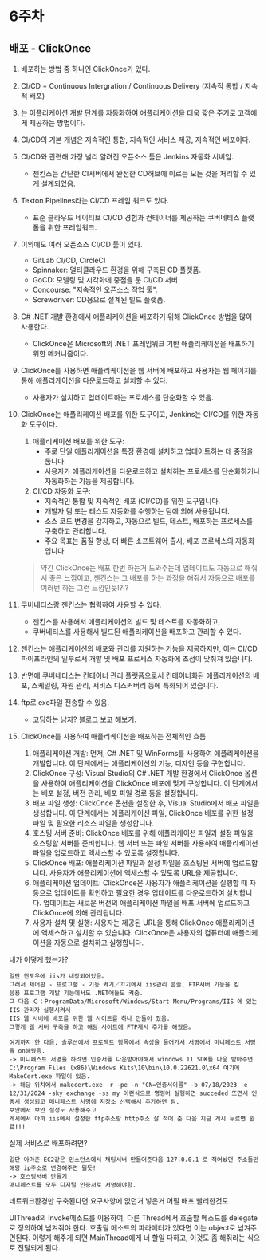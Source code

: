 # 6주차

## 배포 - ClickOnce

1. 배포하는 방법 중 하나인 ClickOnce가 있다.
2. CI/CD = Continuous Intergration / Continuous Delivery (지속적 통합 / 지속적 배포)
3. 는 어플리케이션 개발 단계를 자동화하여 애플리케이션을 더욱 짧은 주기로 고객에게 제공하는 방법이다.
4. CI/CD의 기본 개념은 지속적인 통합, 지속적인 서비스 제공, 지속적인 배포이다.
5. CI/CD와 관련해 가장 널리 알려진 오픈소스 툴은 Jenkins 자동화 서버임.
	* 젠킨스는 간단한 CI서버에서 완전한 CD허브에 이르는 모든 것을 처리할 수 있게 설계되었음.
6. Tekton Pipelines라는 CI/CD 프레임 워크도 있다.
	* 표준 클라우드 네이티브 CI/CD 경험과 컨테이너를 제공하는 쿠버네티스 플랫폼을 위한 프레임워크.
7. 이외에도 여러 오픈소스 CI/CD 툴이 있다.
	* GitLab CI/CD, CircleCI
	* Spinnaker: 멀티클라우드 환경을 위해 구축된 CD 플랫폼.
	* GoCD: 모델링 및 시각화에 중점을 둔 CI/CD 서버
	* Concourse: "지속적인 오픈소스 작업 툴".
	* Screwdriver: CD용으로 설계된 빌드 플랫폼.
8. C# .NET 개발 환경에서 애플리케이션을 배포하기 위해 ClickOnce 방법을 많이 사용한다.
	* ClickOnce은 Microsoft의 .NET 프레임워크 기반 애플리케이션을 배포하기 위한 메커니즘이다.
9. ClickOnce를 사용하면 애플리케이션을 웹 서버에 배포하고 사용자는 웹 페이지를 통해 애플리케이션을 다운로드하고 설치할 수 있다.
	* 사용자가 설치하고 업데이트하는 프로세스를 단순화할 수 있음.
10. ClickOnce는 애플리케이션 배포를 위한 도구이고, Jenkins는 CI/CD를 위한 자동화 도구이다.
	1. 애플리케이션 배포를 위한 도구:
		* 주로 단일 애플리케이션을 특정 환경에 설치하고 업데이트하는 데 중점을 둡니다.
		* 사용자가 애플리케이션을 다운로드하고 설치하는 프로세스를 단순화하거나 자동화하는 기능을 제공합니다.
	2. CI/CD 자동화 도구:
		* 지속적인 통합 및 지속적인 배포 (CI/CD)를 위한 도구입니다.
		* 개발자 팀 또는 테스트 자동화를 수행하는 팀에 의해 사용됩니다.
		* 소스 코드 변경을 감지하고, 자동으로 빌드, 테스트, 배포하는 프로세스를 구축하고 관리합니다.
		* 주요 목표는 품질 향상, 더 빠른 소프트웨어 출시, 배포 프로세스의 자동화입니다.
	> 약간 ClickOnce는 배포 한번 하는거 도와주는데 업데이트도 자동으로 해줘서 좋은 느낌이고, 젠킨스는 그 배포를 하는 과정을 해줘서 자동으로 배포를 여러번 하는 그런 느낌인듯!?!?
11. 쿠버네티스랑 젠킨스는 협력하여 사용할 수 있다.
	* 젠킨스를 사용해서 애플리케이션의 빌드 및 테스트를 자동화하고,
	* 쿠버네티스를 사용해서 빌드된 애플리케이션을 배포하고 관리할 수 있다.
12. 젠킨스는 애플리케이션의 배포와 관리를 지원하는 기능을 제공하지만, 이는 CI/CD 파이프라인의 일부로서 개발 및 배포 프로세스 자동화에 초점이 맞춰져 있습니다. 
13. 반면에 쿠버네티스는 컨테이너 관리 플랫폼으로서 컨테이너화된 애플리케이션의 배포, 스케일링, 자원 관리, 서비스 디스커버리 등에 특화되어 있습니다.
14. ftp로 exe파일 전송할 수 있음.
	* 코딩하는 남자? 블로그 보고 해보기.

15. ClickOnce를 사용하여 애플리케이션을 배포하는 전체적인 흐름
	1. 애플리케이션 개발: 먼저, C# .NET 및 WinForms를 사용하여 애플리케이션을 개발합니다. 이 단계에서는 애플리케이션의 기능, 디자인 등을 구현합니다.
	2. ClickOnce 구성: Visual Studio의 C# .NET 개발 환경에서 ClickOnce 옵션을 사용하여 애플리케이션을 ClickOnce 배포에 맞게 구성합니다. 이 단계에서는 배포 설정, 버전 관리, 배포 파일 경로 등을 설정합니다.
	3. 배포 파일 생성: ClickOnce 옵션을 설정한 후, Visual Studio에서 배포 파일을 생성합니다. 이 단계에서는 애플리케이션 파일, ClickOnce 배포를 위한 설정 파일 및 필요한 리소스 파일을 생성합니다.
	4. 호스팅 서버 준비: ClickOnce 배포를 위해 애플리케이션 파일과 설정 파일을 호스팅할 서버를 준비합니다. 웹 서버 또는 파일 서버를 사용하여 애플리케이션 파일을 업로드하고 액세스할 수 있도록 설정합니다.
	5. ClickOnce 배포: 애플리케이션 파일과 설정 파일을 호스팅된 서버에 업로드합니다. 사용자가 애플리케이션에 액세스할 수 있도록 URL을 제공합니다.
	6. 애플리케이션 업데이트: ClickOnce은 사용자가 애플리케이션을 실행할 때 자동으로 업데이트를 확인하고 필요한 경우 업데이트를 다운로드하여 설치합니다. 업데이트는 새로운 버전의 애플리케이션 파일을 배포 서버에 업로드하고 ClickOnce에 의해 관리됩니다.
	7. 사용자 설치 및 실행: 사용자는 제공된 URL을 통해 ClickOnce 애플리케이션에 액세스하고 설치할 수 있습니다. ClickOnce은 사용자의 컴퓨터에 애플리케이션을 자동으로 설치하고 실행합니다.

내가 어떻게 했는가?
```
일단 윈도우에 iis가 내장되어있음。
그래서 제어판 - 프로그램 - 기능 켜기／끄기에서 iis관리 콘솔, FTP서버 기능을 킴
응용 프로그램 개발 기능에서도 .NET애들도 켜줌.
그 다음 Ｃ：ProgramData/Microsoft/Windows/Start Menu/Programs/IIS 에 있는 IIS 관리자 실행시켜서
IIS 웹 서버에 배포를 위한 웹 사이트를 하나 만들어 줬음.
그렇게 웹 서버 구축을 하고 해당 사이트에 FTP게시 추가를 해줬음。

여기까지 한 다음, 솔루션에서 프로젝트 항목에서 속성을 들어가서 서명에서 미니페스트 서명을 on해줬음.
-> 미니페스트 서명을 하려면 인증서를 다운받아야해서 windows 11 SDK를 다운 받아주면 C:\Program Files (x86)\Windows Kits\10\bin\10.0.22621.0\x64 여기에 MakeCert.exe 파일이 있음. 
-> 해당 위치에서 makecert.exe -r -pe -n "CN=인증서이름" -b 07/18/2023 -e 12/31/2024 -sky exchange -ss my 이런식으로 명령어 실행하면 succeded 뜨면서 인증서 생성되고 매니페스트 서명에 저장소 선택해서 추가하면 됨.
보안에서 보안 설정도 사용해주고 
게시에서 아까 iis에서 설정한 ftp주소랑 http주소 잘 적어 준 다음 지금 게시 누르면 완료!!!
```

실제 서비스로 배포하려면?
```
일단 아마존 EC2같은 인스턴스에서 채팅서버 만들어준다음 127.0.0.1 로 적어놨던 주소들만 해당 ip주소로 변경해주면 될듯!
-> 호스팅서버 만들기
매니페스트를 모두 디지털 인증서로 서명해야함. 
```

네트워크환경만 구축된다면
요구사항에 없던거 넣은거 어필
배포 빨리한것도

UIThread의 Invoke메소드를 이용하여, 다른 Thread에서 호출할 메소드를 delegate로 
정의하여 넘겨줘야 한다. 호출될 메소드의 파라메터가 있다면 이는 object로 넘겨주면된다.
이렇게 해주게 되면 MainThread에게 너 할일 다하고,
이것도 좀 해줘라는 식으로 전달되게 된다.